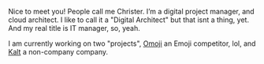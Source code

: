 Nice to meet you! People call me Christer. I’m a digital project manager, and cloud architect. I like to call it a "Digital Architect" but that isnt a thing, yet. And my real title is IT manager, so, yeah. 

I am currently working on two "projects", [Omoji](https://kalt.co/Omoji) an Emoji competitor, lol, and [Kalt](https://kalt.co/) a non-company company.
